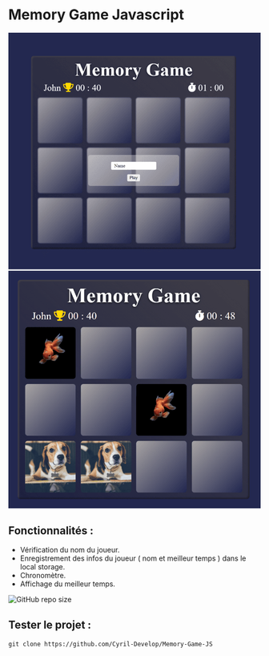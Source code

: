 # Memory Game Javascript

![screenshot du site.1](./assets/img/home.png)
![screenshot du site.2](./assets/img/inGame.png)

## Fonctionnalités :
- Vérification du nom du joueur.
- Enregistrement des infos du joueur ( nom et meilleur temps ) dans le local storage.
- Chronomètre.
- Affichage du meilleur temps.

![GitHub repo size](https://img.shields.io/github/repo-size/Cyril-Develop/Memory-Game-JS?style=for-the-badge)

## Tester le projet :

```terminal
git clone https://github.com/Cyril-Develop/Memory-Game-JS